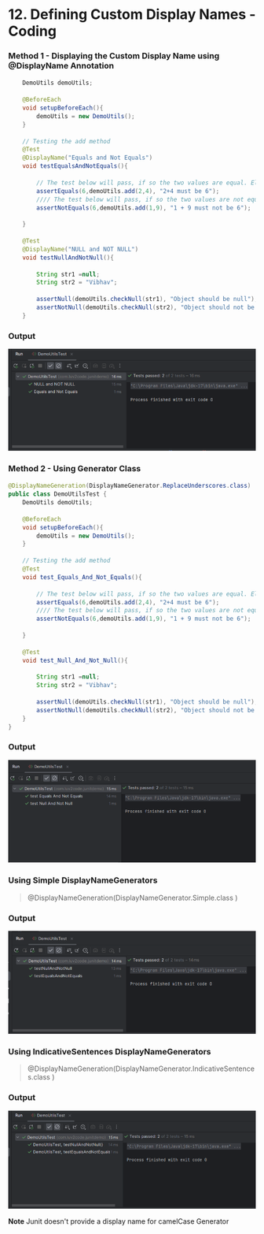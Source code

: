 # 12. Defining Custom Display Names - Coding

### Method 1 - Displaying the Custom Display Name using @DisplayName Annotation 
```Java
    DemoUtils demoUtils;

    @BeforeEach
    void setupBeforeEach(){
        demoUtils = new DemoUtils();
    }

    // Testing the add method
    @Test
    @DisplayName("Equals and Not Equals")
    void testEqualsAndNotEquals(){

        // The test below will pass, if so the two values are equal. Else it will display the desired message
        assertEquals(6,demoUtils.add(2,4), "2+4 must be 6");
        //// The test below will pass, if so the two values are not equal. Else it will display the desired message
        assertNotEquals(6,demoUtils.add(1,9), "1 + 9 must not be 6");

    }

    @Test
    @DisplayName("NULL and NOT NULL")
    void testNullAndNotNull(){

        String str1 =null;
        String str2 = "Vibhav";

        assertNull(demoUtils.checkNull(str1), "Object should be null");
        assertNotNull(demoUtils.checkNull(str2), "Object should not be null");
    }
```
### Output 
![Using Custom Display name using @DisplayName Annotation](./images/12_Using_Custom_Display_Names.png)


### Method 2 - Using Generator Class
```Java
@DisplayNameGeneration(DisplayNameGenerator.ReplaceUnderscores.class)
public class DemoUtilsTest {
    DemoUtils demoUtils;

    @BeforeEach
    void setupBeforeEach(){
        demoUtils = new DemoUtils();
    }

    // Testing the add method
    @Test
    void test_Equals_And_Not_Equals(){

        // The test below will pass, if so the two values are equal. Else it will display the desired message
        assertEquals(6,demoUtils.add(2,4), "2+4 must be 6");
        //// The test below will pass, if so the two values are not equal. Else it will display the desired message
        assertNotEquals(6,demoUtils.add(1,9), "1 + 9 must not be 6");

    }

    @Test
    void test_Null_And_Not_Null(){

        String str1 =null;
        String str2 = "Vibhav";

        assertNull(demoUtils.checkNull(str1), "Object should be null");
        assertNotNull(demoUtils.checkNull(str2), "Object should not be null");
    }
}
```
### Output 
![Using ReplaceUnderScores Generator Class](./images/12_ReplaceUnderscores_GeneratorClass.png)

### Using Simple DisplayNameGenerators
> @DisplayNameGeneration(DisplayNameGenerator.Simple.class )
### Output 
![Using ReplaceUnderScores Generator Class](./images/12_Simple_Generator_Class.png)

### Using IndicativeSentences DisplayNameGenerators
> @DisplayNameGeneration(DisplayNameGenerator.IndicativeSentences.class )
### Output 
![Using ReplaceUnderScores Generator Class](./images/12_IndicativeSentences_Generator_Class.png)

**Note**
Junit doesn't provide a display name for camelCase Generator




